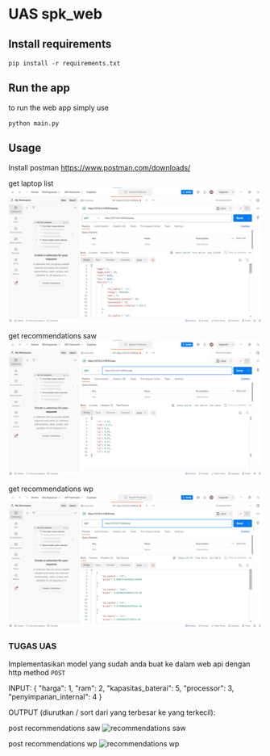 # UAS spk_web

## Install requirements

    pip install -r requirements.txt

## Run the app
to run the web app simply  use

    python main.py

## Usage
Install postman 
https://www.postman.com/downloads/

get laptop list
<img src='img/Screenshot SPK UAS(2).png' alt='laptop list'/>

get recommendations saw
<img src='img/Screenshot SPK UAS(9).png' alt='recommendations saw'/>

get recommendations wp
<img src='img/Screenshot SPK UAS(10).png' alt='recommendations wp'/>

### TUGAS UAS
Implementasikan model yang sudah anda buat ke dalam web api dengan http method `POST`

INPUT:
{
    "harga": 1, 
    "ram": 2, 
    "kapasitas_baterai": 5, 
    "processor": 3, 
    "penyimpanan_internal": 4
}

OUTPUT (diurutkan / sort dari yang terbesar ke yang terkecil):

post recommendations saw
<img src='img/Sreenshot SPK UAS(11).png' alt='recommendations saw'/>

post recommendations wp
<img src='img/Sreenshot SPK UAS(12).png' alt='recommendations wp'/>
